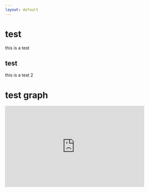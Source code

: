 ```yaml
---
layout: default
---
```


# test
this is a test
## test
this is a test 2

# test graph 

<iframe width="450" height="260" style="border: 1px solid #cccccc;" src="https://thingspeak.com/channels/2194930/charts/1?bgcolor=%23ffffff&color=%23d62020&dynamic=true&results=300&title=Temperature+Chart+%28Project%20%E0%A4%B8%E0%A4%AE%E0%A4%BE%29&type=line"></iframe>

